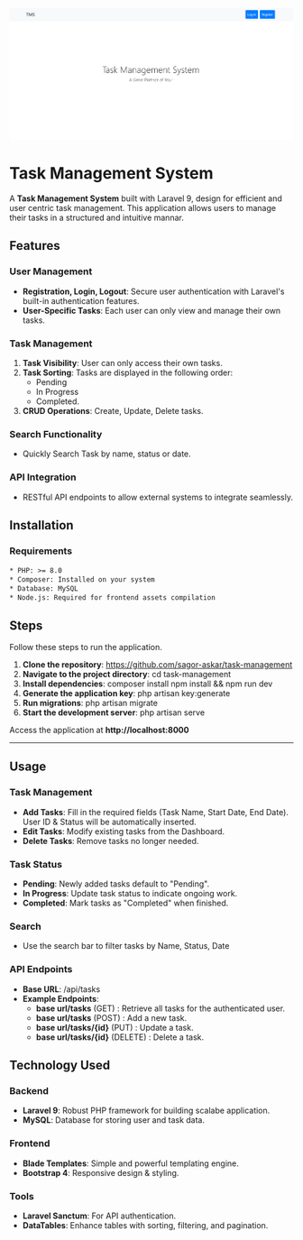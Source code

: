 ![Alt text](welcome-page.PNG)


# Task Management System

A **Task Management System** built with Laravel 9, design for efficient and user centric task management. This application allows users to manage their tasks in a structured and intuitive mannar. 

## Features
### User Management
- **Registration, Login, Logout**: Secure user authentication with Laravel's built-in authentication features.
- **User-Specific Tasks**: Each user can only view and manage their own tasks.

### Task Management
1. **Task Visibility**: User can only access their own tasks.
2. **Task Sorting**: Tasks are displayed in the following order:
   * Pending
   * In Progress
   * Completed.
4. **CRUD Operations**: Create, Update, Delete tasks.

### Search Functionality
* Quickly Search Task by name, status or date.

### API Integration
* RESTful API endpoints to allow external systems to integrate seamlessly.
  
## Installation
### Requirements
    * PHP: >= 8.0
    * Composer: Installed on your system
    * Database: MySQL
    * Node.js: Required for frontend assets compilation

## Steps
Follow these steps to run the application.
1. **Clone the repository**: https://github.com/sagor-askar/task-management
2. **Navigate to the project directory**: cd task-management
3. **Install dependencies**:
       composer install
       npm install && npm run dev
4. **Generate the application key**: php artisan key:generate
5. **Run migrations**: php artisan migrate
6. **Start the development server**: php artisan serve

Access the application at **http://localhost:8000**

___

## Usage
### Task Management
* **Add Tasks**: Fill in the required fields (Task Name, Start Date, End Date). User ID & Status will be automatically inserted.
* **Edit Tasks**: Modify existing tasks from the Dashboard.
* **Delete Tasks**: Remove tasks no longer needed.

### Task Status
* **Pending**: Newly added tasks default to "Pending".
* **In Progress**: Update task status to indicate ongoing work.
* **Completed**: Mark tasks as "Completed" when finished.

### Search 
* Use the search bar to filter tasks by Name, Status, Date

### API Endpoints 
* **Base URL**: /api/tasks
* **Example Endpoints**:
    - **base url/tasks** (GET) : Retrieve all tasks for the authenticated user.
    - **base url/tasks** (POST) : Add a new task.
    - **base url/tasks/{id}** (PUT) : Update a task.
    - **base url/tasks/{id}** (DELETE) : Delete a task.

## Technology Used
### Backend 
* **Laravel 9**: Robust PHP framework for building scalabe application.
* **MySQL**: Database for storing user and task data.

### Frontend
* **Blade Templates**: Simple and powerful templating engine.
* **Bootstrap 4**: Responsive design & styling.

### Tools
* **Laravel Sanctum**: For API authentication.
* **DataTables**: Enhance tables with sorting, filtering, and pagination. 

